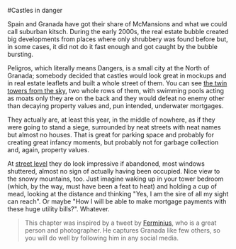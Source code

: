 #Castles in danger

Spain and Granada have got their share of McMansions and what we could call suburban kitsch. During the early 2000s, the real estate bubble created big developments from places where only shrubbery was found before but, in some cases, it did not do it fast enough and got caught by the bubble bursting.

Peligros, which literally means Dangers, is a small city at the North of Granada; somebody decided that castles would look great in mockups and in real estate leaflets and built a whole street of them. You can see [the twin towers from the sky](https://www.google.es/maps/place/Peligros,+Granada/@37.2365652,-3.6153554,226m/data=!3m1!1e3!4m2!3m1!1s0xd71fd84e437cbf3:0x7f40ab84465b1e30?hl=es), two whole rows of them, with swimming pools acting as moats only they are on the back and they would defeat no enemy other than decaying property values and, pun intended, underwater mortgages.

They actually are, at least this year, in the middle of nowhere, as if they were going to stand a siege, surrounded by neat streets with neat names but almost no houses. That is great for parking space and probably for creating great infancy moments, but probably not for garbage collection and, again, property values.

At [street level](https://www.google.es/maps/@37.2360526,-3.6158829,3a,75y,58h,78.75t/data=!3m4!1e1!3m2!1shapbexZ3eyam5EqG-OHxYQ!2e0?hl=es) they do look impressive if abandoned, most windows shuttered, almost no sign of actually having been occupied. Nice view to the snowy mountains, too. Just imagine waking up in your tower bedroom (which, by the way, must have been a feat to heat) and holding a cup of mead, looking at the distance and thinking "Yes, I am the sire of all my sight can reach". Or maybe "How I will be able to make mortgage payments with these huge utility bills?". Whatever.

>This chapter was inspired by a tweet by [Ferminius](http://www.ferminius.es/?gallery=la-calle#), who is a great person and photographer. He captures Granada like few others, so you will do well by following him in any social media. 
